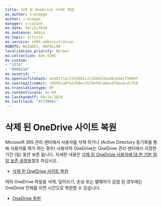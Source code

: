 ```yaml
---
title: 삭제 된 OneDrive 사이트 복원
ms.author: v-miegge
author: v-miegge
manager: v-cojank
ms.date: 04/21/2020
ms.audience: Admin
ms.topic: article
ms.service: o365-administration
ROBOTS: NOINDEX, NOFOLLOW
localization_priority: Normal
ms.collection: Adm_O365
ms.custom:
- "3174"
- "9000210"
ms.assetid: ''
ms.openlocfilehash: ee48271ac3325881c2c2d8623be98c6d4cf3d09f
ms.sourcegitcommit: c6692ce0fa1358ec3529e59ca0ecdfdea4cdc759
ms.translationtype: MT
ms.contentlocale: ko-KR
ms.lasthandoff: 09/14/2020
ms.locfileid: "47728041"
---
```

# <a name="restore-a-deleted-onedrive-site"></a>삭제 된 OneDrive 사이트 복원

Microsoft 365 관리 센터에서 사용자를 삭제 하거나 (Active Directory 동기화를 통해 사용자를 제거 하는 경우) 사용자의 OneDrive는 OneDrive 관리 센터에서 지정한 기간 (일) 동안 보존 됩니다. 자세한 내용은 [삭제 된 OneDrive 사용자에 대 한 기본 파일 보존 설정을](https://docs.microsoft.com/onedrive/set-retention)참조 하십시오.

* [삭제 된 OneDrive 사이트 복원](https://docs.microsoft.com/onedrive/restore-deleted-onedrive)

여러 OneDrive 파일을 삭제, 덮어쓰기, 손상 또는 맬웨어가 감염 된 경우에는 OneDrive 전체를 이전 시간으로 복원할 수 있습니다.

* [OneDrive 복원](https://support.office.com/article/Restore-your-OneDrive-fa231298-759d-41cf-bcd0-25ac53eb8a15)